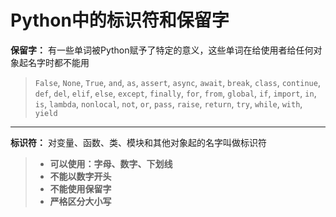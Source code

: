 # Python中的标识符和保留字

**保留字：**
有一些单词被Python赋予了特定的意义，这些单词在给使用者给任何对象起名字时都不能用<br>
> `False`, `None`, `True`, `and`, `as`, `assert`, `async`, `await`, `break`, `class`, `continue`, `def`, `del`, `elif`, `else`, `except`, `finally`, `for`, `from`, `global`, `if`, `import`, `in`, `is`, `lambda`, `nonlocal`, `not`, `or`, `pass`, `raise`, `return`, `try`, `while`, `with`, `yield`

---

**标识符：**
对变量、函数、类、模块和其他对象起的名字叫做标识符
>- **可以使用：字母、数字、下划线**<br>
>- **不能以数字开头**<br>
>- **不能使用保留字**<br>
>- **严格区分大小写**
